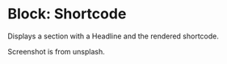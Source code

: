 # Block: Shortcode

Displays a section with a Headline and the rendered shortcode.

Screenshot is from unsplash.
